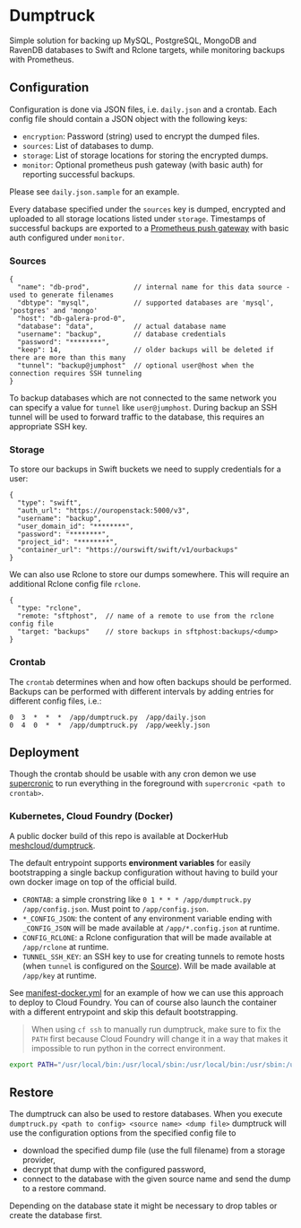 # Dumptruck

Simple solution for backing up MySQL, PostgreSQL, MongoDB and RavenDB databases to Swift and Rclone targets, while monitoring backups with Prometheus.

## Configuration

Configuration is done via JSON files, i.e. `daily.json` and a crontab.
Each config file should contain a JSON object with the following keys:

- `encryption`: Password (string) used to encrypt the dumped files.
- `sources`: List of databases to dump.
- `storage`: List of storage locations for storing the encrypted dumps.
- `monitor`: Optional prometheus push gateway (with basic auth) for reporting successful backups.

Please see `daily.json.sample` for an example.

Every database specified under the `sources` key is dumped, encrypted and uploaded to all storage locations listed under `storage`.
Timestamps of successful backups are exported to a [Prometheus push gateway](https://prometheus.io/docs/instrumenting/pushing/) with basic auth configured under `monitor`.


### Sources

```text
{
  "name": "db-prod",           // internal name for this data source - used to generate filenames
  "dbtype": "mysql",           // supported databases are 'mysql', 'postgres' and 'mongo'
  "host": "db-galera-prod-0",
  "database": "data",          // actual database name
  "username": "backup",        // database credentials
  "password": "********",
  "keep": 14,                  // older backups will be deleted if there are more than this many
  "tunnel": "backup@jumphost"  // optional user@host when the connection requires SSH tunneling
}
```

To backup databases which are not connected to the same network you can specify a value for `tunnel` like `user@jumphost`. During backup an SSH tunnel will be used to forward traffic to the database, this requires an appropriate SSH key.

### Storage

To store our backups in Swift buckets we need to supply credentials for a user:

```text
{
  "type": "swift",
  "auth_url": "https://ouropenstack:5000/v3",
  "username": "backup",
  "user_domain_id": "********",
  "password": "********",
  "project_id": "********",
  "container_url": "https://ourswift/swift/v1/ourbackups"
}
```

We can also use Rclone to store our dumps somewhere. This will require an additional Rclone config file `rclone`.
```text
{
  "type: "rclone",
  "remote: "sftphost",  // name of a remote to use from the rclone config file
  "target: "backups"    // store backups in sftphost:backups/<dump>
}
```

### Crontab

The `crontab` determines when and how often backups should be performed. Backups can be performed with different intervals by adding entries for different config files, i.e.:

```crontab
0  3  *  *  *  /app/dumptruck.py  /app/daily.json
0  4  0  *  *  /app/dumptruck.py  /app/weekly.json
```

## Deployment

Though the crontab should be usable with any cron demon we use [supercronic](https://github.com/aptible/supercronic) to run everything in the foreground with `supercronic <path to crontab>`.

### Kubernetes, Cloud Foundry (Docker)

A public docker build of this repo is available at DockerHub [meshcloud/dumptruck](https://hub.docker.com/r/meshcloud/dumptruck/).

The default entrypoint supports **environment variables** for easily bootstrapping a single backup configuration without having to build your own docker image on top of the official build.


 - `CRONTAB`: a simple cronstring like `0 1 * * * /app/dumptruck.py /app/config.json`. Must point to `/app/config.json`.
 - `*_CONFIG_JSON`: the content of any environment variable ending with `_CONFIG_JSON`  will be made available at `/app/*.config.json` at runtime.
 - `CONFIG_RCLONE`: a Rclone configuration that will be made available at `/app/rclone` at runtime.
 - `TUNNEL_SSH_KEY`: an SSH key to use for creating tunnels to remote hosts (when `tunnel` is configured on the [Source](#sources)). Will be made available at `/app/key` at runtime.

See [manifest-docker.yml](manifest-docker.yml) for an example of how we can use this approach to deploy to Cloud Foundry.
You can of course also launch the container with a different entrypoint and skip this default bootstrapping.

> When using `cf ssh` to manually run dumptruck, make sure to fix the `PATH` first because Cloud Foundry will change it in a way that makes it impossible to run python in the correct environment.

```bash
export PATH="/usr/local/bin:/usr/local/sbin:/usr/local/bin:/usr/sbin:/usr/bin:/sbin:/bin"
```

## Restore

The dumptruck can also be used to restore databases.
When you execute `dumptruck.py <path to config> <source name> <dump file>` dumptruck will use the configuration options from the specified config file to

- download the specified dump file (use the full filename) from a storage provider,
- decrypt that dump with the configured password,
- connect to the database with the given source name and send the dump to a restore command.

Depending on the database state it might be necessary to drop tables or create the database first.
